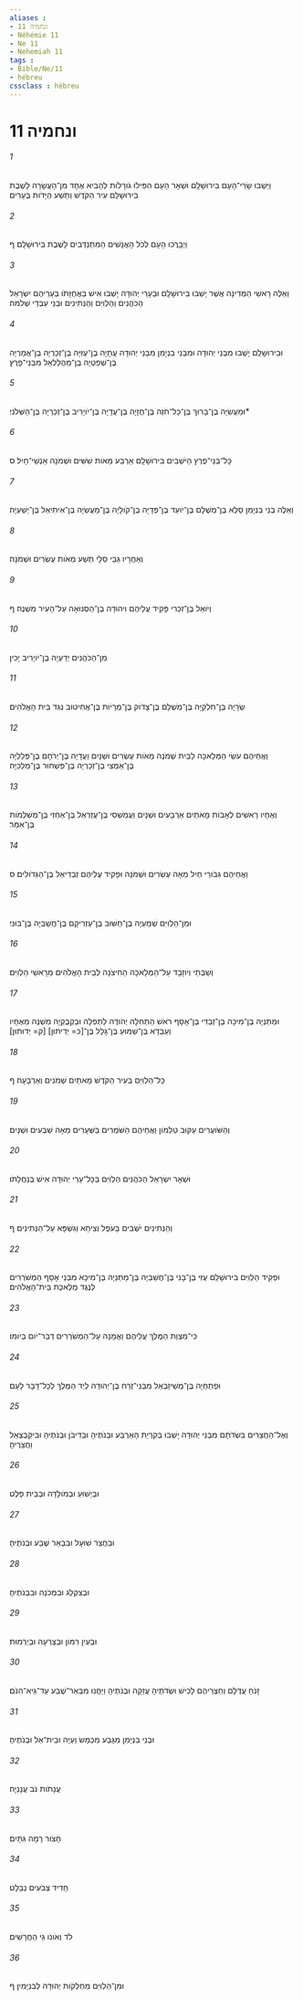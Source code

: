 ```yaml
---
aliases : 
- ונחמיה 11
- Néhémie 11
- Ne 11
- Nehemiah 11
tags : 
- Bible/Ne/11
- hébreu
cssclass : hébreu
---
```


# ונחמיה 11

###### 1
וַיֵּשְׁבוּ שָׂרֵי־הָעָם בִּירוּשָׁלִָם וּשְׁאָר הָעָם הִפִּילוּ גֹורָלֹות לְהָבִיא אֶחָד מִן־הָעֲשָׂרָה לָשֶׁבֶת בִּירוּשָׁלִַם עִיר הַקֹּדֶשׁ וְתֵשַׁע הַיָּדֹות בֶּעָרִים׃
###### 2
וַיְבָרֲכוּ הָעָם לְכֹל הָאֲנָשִׁים הַמִּתְנַדְּבִים לָשֶׁבֶת בִּירוּשָׁלִָם׃ ף
###### 3
וְאֵלֶּה רָאשֵׁי הַמְּדִינָה אֲשֶׁר יָשְׁבוּ בִּירוּשָׁלִָם וּבְעָרֵי יְהוּדָה יָשְׁבוּ אִישׁ בַּאֲחֻזָּתֹו בְּעָרֵיהֶם יִשְׂרָאֵל הַכֹּהֲנִים וְהַלְוִיִּם וְהַנְּתִינִים וּבְנֵי עַבְדֵי שְׁלֹמֹה׃
###### 4
וּבִירוּשָׁלִַם יָשְׁבוּ מִבְּנֵי יְהוּדָה וּמִבְּנֵי בִנְיָמִן מִבְּנֵי יְהוּדָה עֲתָיָה בֶן־עֻזִּיָּה בֶּן־זְכַרְיָה בֶן־אֲמַרְיָה בֶּן־שְׁפַטְיָה בֶן־מַהֲלַלְאֵל מִבְּנֵי־פָרֶץ׃
###### 5
וּמַעֲשֵׂיָה בֶן־בָּרוּךְ בֶּן־כָּל־חֹזֶה בֶּן־חֲזָיָה בֶן־עֲדָיָה בֶן־יֹויָרִיב בֶּן־זְכַרְיָה בֶּן־הַשִּׁלֹנִי׃*
###### 6
כָּל־בְּנֵי־פֶרֶץ הַיֹּשְׁבִים בִּירוּשָׁלִָם אַרְבַּע מֵאֹות שִׁשִּׁים וּשְׁמֹנָה אַנְשֵׁי־חָיִל׃ ס
###### 7
וְאֵלֶּה בְּנֵי בִנְיָמִן סַלֻּא בֶּן־מְשֻׁלָּם בֶּן־יֹועֵד בֶּן־פְּדָיָה בֶן־קֹולָיָה בֶן־מַעֲשֵׂיָה בֶּן־אִיתִיאֵל בֶּן־יְשַׁעְיָה׃
###### 8
וְאַחֲרָיו גַּבַּי סַלָּי תְּשַׁע מֵאֹות עֶשְׂרִים וּשְׁמֹנָה׃
###### 9
וְיֹואֵל בֶּן־זִכְרִי פָּקִיד עֲלֵיהֶם וִיהוּדָה בֶן־הַסְּנוּאָה עַל־הָעִיר מִשְׁנֶה׃ ף
###### 10
מִן־הַכֹּהֲנִים יְדַעְיָה בֶן־יֹויָרִיב יָכִין׃
###### 11
שְׂרָיָה בֶן־חִלְקִיָּה בֶּן־מְשֻׁלָּם בֶּן־צָדֹוק בֶּן־מְרָיֹות בֶּן־אֲחִיטוּב נְגִד בֵּית הָאֱלֹהִים׃
###### 12
וַאֲחֵיהֶם עֹשֵׂי הַמְּלָאכָה לַבַּיִת שְׁמֹנֶה מֵאֹות עֶשְׂרִים וּשְׁנָיִם וַעֲדָיָה בֶּן־יְרֹחָם בֶּן־פְּלַלְיָה בֶּן־אַמְצִי בֶן־זְכַרְיָה בֶּן־פַּשְׁחוּר בֶּן־מַלְכִּיָּה׃
###### 13
וְאֶחָיו רָאשִׁים לְאָבֹות מָאתַיִם אַרְבָּעִים וּשְׁנָיִם וַעֲמַשְׁסַי בֶּן־עֲזַרְאֵל בֶּן־אַחְזַי בֶּן־מְשִׁלֵּמֹות בֶּן־אִמֵּר׃
###### 14
וַאֲחֵיהֶם גִּבֹּורֵי חַיִל מֵאָה עֶשְׂרִים וּשְׁמֹנָה וּפָקִיד עֲלֵיהֶם זַבְדִּיאֵל בֶּן־הַגְּדֹולִים׃ ס
###### 15
וּמִן־הַלְוִיִּם שְׁמַעְיָה בֶן־חַשּׁוּב בֶּן־עַזְרִיקָם בֶּן־חֲשַׁבְיָה בֶּן־בּוּנִּי׃
###### 16
וְשַׁבְּתַי וְיֹוזָבָד עַל־הַמְּלָאכָה הַחִיצֹנָה לְבֵית הָאֱלֹהִים מֵרָאשֵׁי הַלְוִיִּם׃
###### 17
וּמַתַּנְיָה בֶן־מִיכָה בֶּן־זַבְדִּי בֶן־אָסָף רֹאשׁ הַתְּחִלָּה יְהֹודֶה לַתְּפִלָּה וּבַקְבֻּקְיָה מִשְׁנֶה מֵאֶחָיו וְעַבְדָּא בֶּן־שַׁמּוּעַ בֶּן־גָּלָל בֶּן־[כ= יְדִיתוּן] [ק= יְדוּתוּן]׃
###### 18
כָּל־הַלְוִיִּם בְּעִיר הַקֹּדֶשׁ מָאתַיִם שְׁמֹנִים וְאַרְבָּעָה׃ ף
###### 19
וְהַשֹּׁועֲרִים עַקּוּב טַלְמֹון וַאֲחֵיהֶם הַשֹּׁמְרִים בַּשְּׁעָרִים מֵאָה שִׁבְעִים וּשְׁנָיִם׃
###### 20
וּשְׁאָר יִשְׂרָאֵל הַכֹּהֲנִים הַלְוִיִּם בְּכָל־עָרֵי יְהוּדָה אִישׁ בְּנַחֲלָתֹו׃
###### 21
וְהַנְּתִינִים יֹשְׁבִים בָּעֹפֶל וְצִיחָא וְגִשְׁפָּא עַל־הַנְּתִינִים׃ ף
###### 22
וּפְקִיד הַלְוִיִּם בִּירוּשָׁלִַם עֻזִּי בֶן־בָּנִי בֶּן־חֲשַׁבְיָה בֶּן־מַתַּנְיָה בֶּן־מִיכָא מִבְּנֵי אָסָף הַמְשֹׁרְרִים לְנֶגֶד מְלֶאכֶת בֵּית־הָאֱלֹהִים׃
###### 23
כִּי־מִצְוַת הַמֶּלֶךְ עֲלֵיהֶם וַאֲמָנָה עַל־הַמְשֹׁרְרִים דְּבַר־יֹום בְּיֹומֹו׃
###### 24
וּפְתַחְיָה בֶּן־מְשֵׁיזַבְאֵל מִבְּנֵי־זֶרַח בֶּן־יְהוּדָה לְיַד הַמֶּלֶךְ לְכָל־דָּבָר לָעָם׃
###### 25
וְאֶל־הַחֲצֵרִים בִּשְׂדֹתָם מִבְּנֵי יְהוּדָה יָשְׁבוּ בְּקִרְיַת הָאַרְבַּע וּבְנֹתֶיהָ וּבְדִיבֹן וּבְנֹתֶיהָ וּבִיקַּבְצְאֵל וַחֲצֵרֶיהָ׃
###### 26
וּבְיֵשׁוּעַ וּבְמֹולָדָה וּבְבֵית פָּלֶט׃
###### 27
וּבַחֲצַר שׁוּעָל וּבִבְאֵר שֶׁבַע וּבְנֹתֶיהָ׃
###### 28
וּבְצִקְלַג וּבִמְכֹנָה וּבִבְנֹתֶיהָ׃
###### 29
וּבְעֵין רִמֹּון וּבְצָרְעָה וּבְיַרְמוּת׃
###### 30
זָנֹחַ עֲדֻלָּם וְחַצְרֵיהֶם לָכִישׁ וּשְׂדֹתֶיהָ עֲזֵקָה וּבְנֹתֶיהָ וַיַּחֲנוּ מִבְּאֵר־שֶׁבַע עַד־גֵּיא־הִנֹּם׃
###### 31
וּבְנֵי בִנְיָמִן מִגָּבַע מִכְמָשׂ וְעַיָּה וּבֵית־אֵל וּבְנֹתֶיהָ׃
###### 32
עֲנָתֹות נֹב עֲנָנְיָה׃
###### 33
חָצֹור רָמָה גִּתָּיִם׃
###### 34
חָדִיד צְבֹעִים נְבַלָּט׃
###### 35
לֹד וְאֹונֹו גֵּי הַחֲרָשִׁים׃
###### 36
וּמִן־הַלְוִיִּם מַחְלְקֹות יְהוּדָה לְבִנְיָמִין׃ ף
